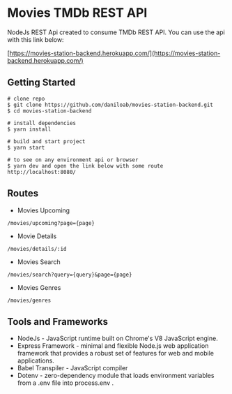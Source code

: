 # Movies TMDb REST API
NodeJs REST Api created to consume TMDb REST API. You can use the api with this link below:

[https://movies-station-backend.herokuapp.com/](https://movies-station-backend.herokuapp.com/) 

## Getting Started
```
# clone repo
$ git clone https://github.com/daniloab/movies-station-backend.git
$ cd movies-station-backend

# install dependencies
$ yarn install

# build and start project 
$ yarn start

# to see on any environment api or browser
$ yarn dev and open the link below with some route
http://localhost:8080/
```

## Routes
- Movies Upcoming
```
/movies/upcoming?page={page}
```

- Movie Details
```
/movies/details/:id
```

- Movies Search
```
/movies/search?query={query}&page={page}
```

- Movies Genres
```
/movies/genres
```

## Tools and Frameworks
- NodeJs - JavaScript runtime built on Chrome's V8 JavaScript engine.
- Express Framework - minimal and flexible Node.js web application framework that provides a robust set of features for web and mobile applications.
- Babel Transpiler - JavaScript compiler
- Dotenv - zero-dependency module that loads environment variables from a .env file into process.env .